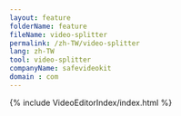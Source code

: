 ```yaml
---
layout: feature
folderName: feature
fileName: video-splitter
permalink: /zh-TW/video-splitter
lang: zh-TW
tool: video-splitter
companyName: safevideokit
domain : com
---
```


{% include VideoEditorIndex/index.html %}

   